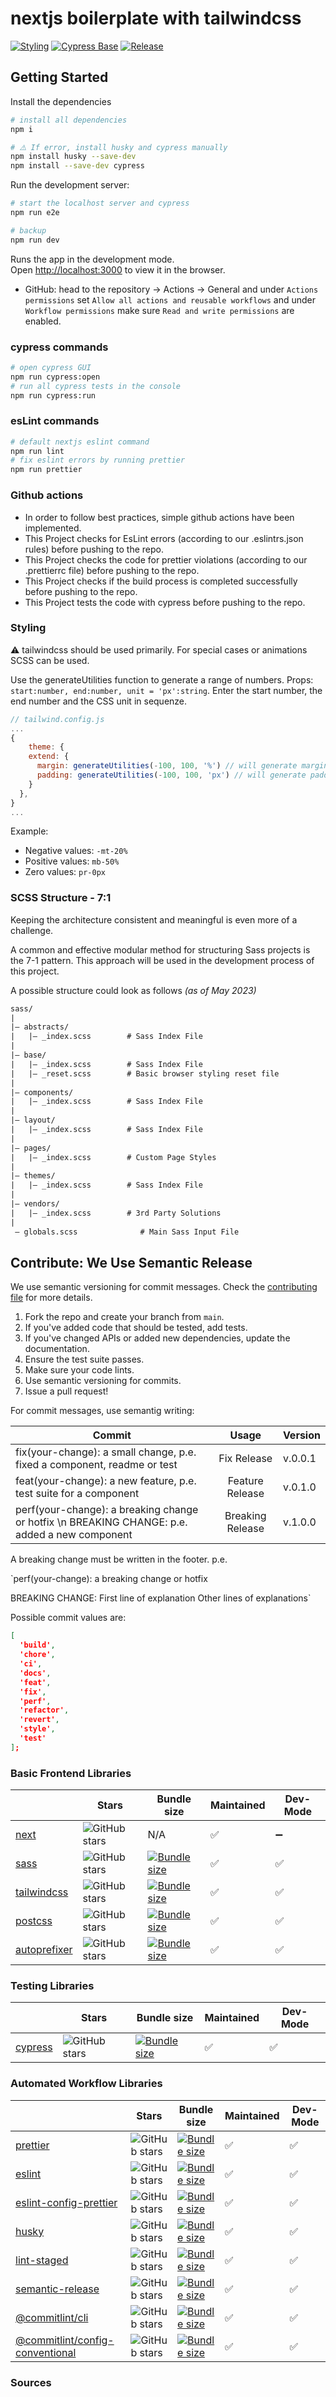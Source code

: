 # nextjs boilerplate with tailwindcss

[![Styling](https://github.com/Se-Gl/nextjs-boilerplate-tailwind/actions/workflows/style.yml/badge.svg)](https://github.com/Se-Gl/nextjs-boilerplate-tailwind/actions/workflows/style.yml)
[![Cypress Base](https://github.com/Se-Gl/nextjs-boilerplate-tailwind/actions/workflows/cypress.yml/badge.svg)](https://github.com/Se-Gl/nextjs-boilerplate-tailwind/actions/workflows/cypress.yml)
[![Release](https://github.com/Se-Gl/nextjs-boilerplate-tailwind/actions/workflows/release.yml/badge.svg)](https://github.com/Se-Gl/nextjs-boilerplate-tailwind/actions/workflows/release.yml)

## Getting Started

Install the dependencies

```bash
# install all dependencies
npm i

# ⚠️ If error, install husky and cypress manually
npm install husky --save-dev
npm install --save-dev cypress
```

Run the development server:

```bash
# start the localhost server and cypress
npm run e2e

# backup
npm run dev
```

Runs the app in the development mode.\
Open [http://localhost:3000](http://localhost:3000) to view it in the browser.

- GitHub: head to the repository -> Actions -> General and under `Actions permissions` set `Allow all actions and reusable workflows` and under `Workflow permissions` make sure `Read and write permissions` are enabled.

### cypress commands

```bash
# open cypress GUI
npm run cypress:open
# run all cypress tests in the console
npm run cypress:run
```

### esLint commands

```bash
# default nextjs eslint command
npm run lint
# fix eslint errors by running prettier
npm run prettier
```

### Github actions

- In order to follow best practices, simple github actions have been implemented.
- This Project checks for EsLint errors (according to our .eslintrs.json rules) before pushing to the repo.
- This Project checks the code for prettier violations (according to our .prettierrc file) before pushing to the repo.
- This Project checks if the build process is completed successfully before pushing to the repo.
- This Project tests the code with cypress before pushing to the repo.

### Styling

⚠️ tailwindcss should be used primarily. For special cases or animations SCSS can be used.

Use the generateUtilities function to generate a range of numbers. Props: `start:number, end:number, unit = 'px':string`. Enter the start number, the end number and the CSS unit in sequenze.

```js
// tailwind.config.js
...
{
    theme: {
    extend: {
      margin: generateUtilities(-100, 100, '%') // will generate margin from -100% to 100%
      padding: generateUtilities(-100, 100, 'px') // will generate padding from -100px to 100px
    }
  },
}
...
```

Example:

- Negative values: `-mt-20%`
- Positive values: `mb-50%`
- Zero values: `pr-0px`

### SCSS Structure - 7:1

Keeping the architecture consistent and meaningful is even more of a challenge.

A common and effective modular method for structuring Sass projects is the 7-1 pattern. This approach will be used in the development process of this project.

A possible structure could look as follows _(as of May 2023)_

```txt
sass/
|
|– abstracts/
|   |– _index.scss        # Sass Index File
|
|– base/
|   |– _index.scss        # Sass Index File
|   |– _reset.scss        # Basic browser styling reset file
|
|– components/
|   |– _index.scss        # Sass Index File
|
|– layout/
|   |– _index.scss        # Sass Index File
|
|– pages/
|   |– _index.scss        # Custom Page Styles
|
|– themes/
|   |– _index.scss        # Sass Index File
|
|– vendors/
|   |– _index.scss        # 3rd Party Solutions
|
 – globals.scss              # Main Sass Input File
```

## Contribute: We Use Semantic Release

We use semantic versioning for commit messages.
Check the [contributing file](/.github/contributing.md) for more details.

1. Fork the repo and create your branch from `main`.
2. If you've added code that should be tested, add tests.
3. If you've changed APIs or added new dependencies, update the documentation.
4. Ensure the test suite passes.
5. Make sure your code lints.
6. Use semantic versioning for commits.
7. Issue a pull request!

For commit messages, use semantig writing:

| Commit                                                                                        |      Usage       | Version |
| --------------------------------------------------------------------------------------------- | :--------------: | ------- |
| fix(your-change): a small change, p.e. fixed a component, readme or test                      |   Fix Release    | v.0.0.1 |
| feat(your-change): a new feature, p.e. test suite for a component                             | Feature Release  | v.0.1.0 |
| perf(your-change): a breaking change or hotfix \n BREAKING CHANGE: p.e. added a new component | Breaking Release | v.1.0.0 |

A breaking change must be written in the footer. p.e.

`perf(your-change): a breaking change or hotfix

BREAKING CHANGE: First line of explanation
Other lines of explanations`

Possible commit values are:

```json
[
  'build',
  'chore',
  'ci',
  'docs',
  'feat',
  'fix',
  'perf',
  'refactor',
  'revert',
  'style',
  'test'
];
```

### Basic Frontend Libraries

|                                                            | Stars                                                                                                | Bundle size                                                                                                                               | Maintained | Dev- Mode |
| ---------------------------------------------------------- | ---------------------------------------------------------------------------------------------------- | ----------------------------------------------------------------------------------------------------------------------------------------- | ---------- | --------- |
| [next](https://www.npmjs.com/package/next)                 | ![GitHub stars](https://img.shields.io/github/stars/vercel/next.js.svg?label=%F0%9F%8C%9F)           | N/A                                                                                                                                       | ✅         | ➖        |
| [sass](https://www.npmjs.com/package/sass)                 | ![GitHub stars](https://img.shields.io/github/stars/sass/dart-sass.svg?label=%F0%9F%8C%9F)           | [![Bundle size](https://badgen.net/bundlephobia/minzip/sass/?label=%F0%9F%92%BE)](https://bundlephobia.com/result?p=sass)                 | ✅         | ✅        |
| [tailwindcss](https://www.npmjs.com/package/tailwindcss)   | ![GitHub stars](https://img.shields.io/github/stars/tailwindlabs/tailwindcss.svg?label=%F0%9F%8C%9F) | [![Bundle size](https://badgen.net/bundlephobia/minzip/tailwindcss/?label=%F0%9F%92%BE)](https://bundlephobia.com/result?p=tailwindcss)   | ✅         | ✅        |
| [postcss](https://www.npmjs.com/package/postcss)           | ![GitHub stars](https://img.shields.io/github/stars/postcss/postcss.svg?label=%F0%9F%8C%9F)          | [![Bundle size](https://badgen.net/bundlephobia/minzip/postcss/?label=%F0%9F%92%BE)](https://bundlephobia.com/result?p=postcss)           | ✅         | ✅        |
| [autoprefixer](https://www.npmjs.com/package/autoprefixer) | ![GitHub stars](https://img.shields.io/github/stars/postcss/autoprefixer.svg?label=%F0%9F%8C%9F)     | [![Bundle size](https://badgen.net/bundlephobia/minzip/autoprefixer/?label=%F0%9F%92%BE)](https://bundlephobia.com/result?p=autoprefixer) | ✅         | ✅        |

### Testing Libraries

|                                                  | Stars                                                                                          | Bundle size                                                                                                                   | Maintained | Dev- Mode |
| ------------------------------------------------ | ---------------------------------------------------------------------------------------------- | ----------------------------------------------------------------------------------------------------------------------------- | ---------- | --------- |
| [cypress](https://www.npmjs.com/package/cypress) | ![GitHub stars](https://img.shields.io/github/stars/cypress-io/cypress.svg?label=%F0%9F%8C%9F) | [![Bundle size](https://badgen.net/bundlephobia/minzip/cypress?label=%F0%9F%92%BE)](https://bundlephobia.com/package/cypress) | ✅         | ✅        |

### Automated Workflow Libraries

|                                                                                                  | Stars                                                                                                         | Bundle size                                                                                                                                                                    | Maintained | Dev- Mode |
| ------------------------------------------------------------------------------------------------ | ------------------------------------------------------------------------------------------------------------- | ------------------------------------------------------------------------------------------------------------------------------------------------------------------------------ | ---------- | --------- |
| [prettier](https://www.npmjs.com/package/prettier)                                               | ![GitHub stars](https://img.shields.io/github/stars/prettier/prettier.svg?label=%F0%9F%8C%9F)                 | [![Bundle size](https://badgen.net/bundlephobia/minzip/prettier/?label=%F0%9F%92%BE)](https://bundlephobia.com/result?p=prettier)                                              | ✅         | ✅        |
| [eslint](https://www.npmjs.com/package/eslint)                                                   | ![GitHub stars](https://img.shields.io/github/stars/eslint/eslint.svg?label=%F0%9F%8C%9F)                     | [![Bundle size](https://badgen.net/bundlephobia/minzip/eslint/?label=%F0%9F%92%BE)](https://bundlephobia.com/result?p=eslint)                                                  | ✅         | ✅        |
| [eslint-config-prettier](https://www.npmjs.com/package/eslint-config-prettier)                   | ![GitHub stars](https://img.shields.io/github/stars/prettier/eslint-config-prettier.svg?label=%F0%9F%8C%9F)   | [![Bundle size](https://badgen.net/bundlephobia/minzip/eslint-config-prettier?label=%F0%9F%92%BE)](https://bundlephobia.com/result?p=eslint-config-prettier)                   | ✅         | ✅        |
| [husky](https://www.npmjs.com/package/husky)                                                     | ![GitHub stars](https://img.shields.io/github/stars/typicode/husky.svg?label=%F0%9F%8C%9F)                    | [![Bundle size](https://badgen.net/bundlephobia/minzip/husky?label=%F0%9F%92%BE)](https://bundlephobia.com/result?p=husky)                                                     | ✅         | ✅        |
| [lint-staged](https://www.npmjs.com/package/lint-staged)                                         | ![GitHub stars](https://img.shields.io/github/stars/okonet/lint-staged.svg?label=%F0%9F%8C%9F)                | [![Bundle size](https://badgen.net/bundlephobia/minzip/lint-staged?label=%F0%9F%92%BE)](https://bundlephobia.com/result?p=lint-staged)                                         | ✅         | ✅        |
| [semantic-release](https://www.npmjs.com/package/semantic-release)                               | ![GitHub stars](https://img.shields.io/github/stars/semantic-release/semantic-release.svg?label=%F0%9F%8C%9F) | [![Bundle size](https://badgen.net/bundlephobia/minzip/semantic-release/?label=%F0%9F%92%BE)](https://bundlephobia.com/package/semantic-release)                               | ✅         | ✅        |
| [@commitlint/cli](https://www.npmjs.com/package/@commitlint/cli)                                 | ![GitHub stars](https://img.shields.io/github/stars/conventional-changelog/commitlint.svg?label=%F0%9F%8C%9F) | [![Bundle size](https://badgen.net/bundlephobia/minzip/@commitlint/cli/?label=%F0%9F%92%BE)](https://bundlephobia.com/package/@commitlint/cli)                                 | ✅         | ✅        |
| [@commitlint/config-conventional](https://www.npmjs.com/package/@commitlint/config-conventional) | ![GitHub stars](https://img.shields.io/github/stars/conventional-changelog/commitlint.svg?label=%F0%9F%8C%9F) | [![Bundle size](https://badgen.net/bundlephobia/minzip/@commitlint/config-conventional/?label=%F0%9F%92%BE)](https://bundlephobia.com/package/@commitlint/config-conventional) | ✅         | ✅        |

### Sources
